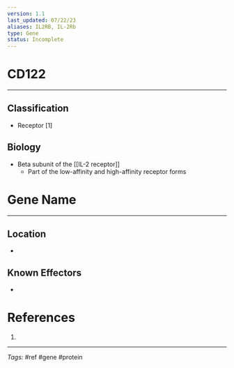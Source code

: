 ```yaml
---
version: 1.1
last_updated: 07/22/23
aliases: IL2RB, IL-2Rb
type: Gene
status: Incomplete
---
```


# CD122
---
## Classification
- Receptor [1]

## Biology
- Beta subunit of the [[IL-2 receptor]]
	- Part of the low-affinity and high-affinity receptor forms

# Gene Name
---
## Location
- 

## Known Effectors
- 

# References
1. 

---
_Tags:_ #ref #gene #protein